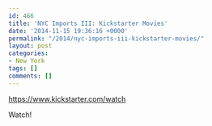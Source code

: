 ```yaml
---
id: 466
title: 'NYC Imports III: Kickstarter Movies'
date: '2014-11-15 19:36:16 +0000'
permalink: "/2014/nyc-imports-iii-kickstarter-movies/"
layout: post
categories:
- New York
tags: []
comments: []
---
```

<https://www.kickstarter.com/watch>

Watch!